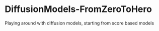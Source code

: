 # DiffusionModels-FromZeroToHero
Playing around with diffusion models, starting from score based models
